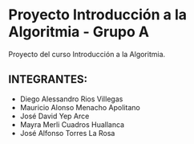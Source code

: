 # Proyecto Introducción a la Algoritmia - Grupo A

Proyecto del curso Introducción a la Algoritmia.

## INTEGRANTES:
- Diego Alessandro Rios Villegas
- Mauricio Alonso Menacho Apolitano
- José David Yep Arce
- Mayra Merli Cuadros Huallanca
- José Alfonso Torres La Rosa

